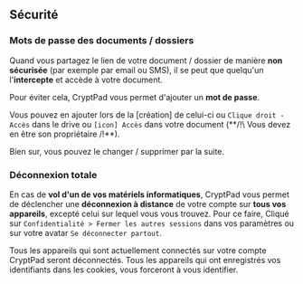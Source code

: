 ## Sécurité



### Mots de passe des documents / dossiers

Quand vous partagez le lien de votre document / dossier de manière **non sécurisée** (par exemple par email ou SMS), il se peut que quelqu'un l'**intercepte** et accède à votre document.

Pour éviter cela, CryptPad vous permet d'ajouter un **mot de passe**.

Vous pouvez en ajouter lors de la [création] de celui-ci ou `Clique droit - Accès` dans le drive ou `[icon] Accès` dans votre document (**/!\ Vous devez en être son propriétaire /!\**).

Bien sur, vous pouvez le changer / supprimer par la suite.



### Déconnexion totale

En cas de **vol d'un de vos matériels informatiques**, CryptPad vous permet de déclencher une **déconnexion à distance** de votre compte sur **tous vos appareils**, excepté celui sur lequel vous vous trouvez. Pour ce faire, Cliqué sur `Confidentialité > Fermer les autres sessions` dans vos paramètres ou sur votre avatar `Se déconnecter partout`. 

Tous les appareils qui sont actuellement connectés sur votre compte CryptPad seront déconnectés. Tous les appareils qui ont enregistrés vos identifiants dans les cookies, vous forceront à vous identifier.
